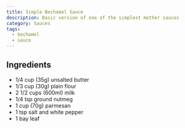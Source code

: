 ```yaml
---
title: Simple Bechamel Sauce
description: Basic version of one of the simplest mother sauces
category: Sauces
tags:
  - bechamel
  - sauce
---
```


## Ingredients

- 1/4 cup (35g) unsalted butter
- 1/3 cup (30g) plain flour
- 2 1/2 cups (600ml) milk
- 1/4 tsp ground nutmeg
- 1 cup (70g) parmesan
- 1 tsp salt and white pepper
- 1 bay leaf
